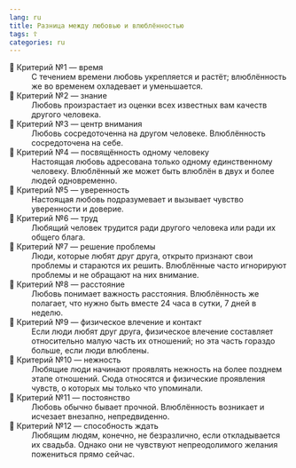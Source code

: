 ```yaml
---
lang: ru
title: Разница между любовью и влюблённостью
tags: ☦
categories: ru
---
```

<dl><dt>💜 Критерий №1 — время</dt>

  <dd>С течением времени любовь укрепляется и растёт; влюблённость же во временем охладевает и уменьшается.</dd>
  
  
  <dt>💛 Критерий №2 — знание</dt>
  
  <dd>Любовь произрастает из оценки всех известных вам качеств другого человека.</dd>
  
  
  <dt>💜 Критерий №3 — центр внимания</dt>
  
  <dd>Любовь сосредоточенна на другом человеке. Влюблённость сосредоточена на себе.</dd>
  
  
  <dt>💛 Критерий №4 — посвящённость одному человеку</dt>
  
  <dd>Настоящая любовь адресована только одному единственному человеку. Влюблённый же может быть влюблён в двух и более людей одновременно.</dd>
  
  
  <dt>💜 Критерий №5 — уверенность</dt>
  
  <dd>Настоящая любовь подразумевает и вызывает чувство уверенности и доверие.</dd>
  
  
  <dt>💛 Критерий №6 — труд</dt>
  
  <dd>Любящий человек трудится ради другого человека или ради их общего блага.</dd>
  
  
  <dt>💜 Критерий №7 — решение проблемы</dt>
  
  <dd>Люди, которые любят друг друга, открыто признают свои проблемы и стараются их решить. Влюблённые часто игнорируют проблемы и не обращают на них внимание.</dd>
  
  
  <dt>💛 Критерий №8 — расстояние</dt>
  
  <dd>Любовь понимает важность расстояния. Влюблённость же полагает, что нужно быть вместе 24 часа в сутки, 7 дней в неделю.</dd>
  
  
  <dt>💜 Критерий №9 — физическое влечение и контакт</dt>
  
  <dd>Если люди любят друг друга, физическое влечение составляет относительно малую часть их отношений; но эта часть гораздо больше, если люди влюблены.</dd>
  
  
  <dt>💛 Критерий №10 — нежность</dt>
  
  <dd>Любящие люди начинают проявлять нежность на более позднем этапе отношений. Сюда относятся и физические проявления чувств, о которых мы только что упоминали.</dd>
  
  
  <dt>💜 Критерий №11 — постоянство</dt>
  
  <dd>Любовь обычно бывает прочной. Влюблённость возникает и исчезает внезапно, непредвиденно.</dd>
  
  
  <dt>💛 Критерий №12 — способность ждать</dt>
  
  <dd>Любящим людям, конечно, не безразлично, если откладывается их свадьба. Однако они не чувствуют непреодолимого желания пожениться прямо сейчас.</dd>
</dl>

